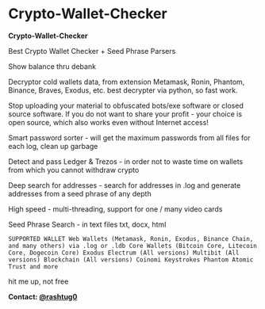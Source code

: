# Crypto-Wallet-Checker


**Crypto-Wallet-Checker**

Best Crypto Wallet Checker + Seed Phrase Parsers

Show balance thru debank

Decryptor cold wallets data, from extension Metamask, Ronin, Phantom, Binance, Braves, Exodus, etc. best decrypter via python, so fast work.

Stop uploading your material to obfuscated bots/exe software or closed source software. If you do not want to share your profit - your choice is open source, which also works even without Internet access!

Smart password sorter - will get the maximum passwords from all files for each log, clean up garbage

Detect and pass Ledger & Trezos - in order not to waste time on wallets from which you cannot withdraw crypto

Deep search for addresses - search for addresses in .log and generate addresses from a seed phrase of any depth

High speed - multi-threading, support for one / many video cards

Seed Phrase Search - in text files txt, docx, html

    SUPPORTED WALLET Web Wallets (Metamask, Ronin, Exodus, Binance Chain, and many others) via .log or .ldb Core Wallets (Bitcoin Core, Litecoin Core, Dogecoin Core) Exodus Electrum (All versions) Multibit (All versions) Blockchain (All versions) Coinomi Keystrokes Phantom Atomic Trust and more

hit me up, not free


**Contact: [@rashtug0](https://t.me/rashtug0)**
